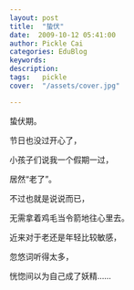 ```yaml
---
layout: post  
title:  "蛰伏"
date:  2009-10-12 05:41:00
author: Pickle Cai  
categories: EduBlog  
keywords: 
description:   
tags:	pickle   
cover:  "/assets/cover.jpg"  

---
```


蛰伏期。



节日也没过开心了，



小孩子们说我一个假期一过，



居然“老了”。



不过也就是说说而已，



无需拿着鸡毛当令箭地往心里去。



近来对于老还是年轻比较敏感，



忽悠词听得太多，



恍惚间以为自己成了妖精……



		    
